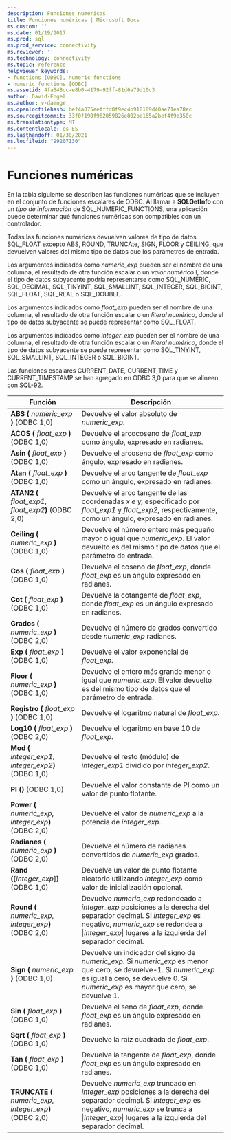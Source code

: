 ```yaml
---
description: Funciones numéricas
title: Funciones numéricas | Microsoft Docs
ms.custom: ''
ms.date: 01/19/2017
ms.prod: sql
ms.prod_service: connectivity
ms.reviewer: ''
ms.technology: connectivity
ms.topic: reference
helpviewer_keywords:
- functions [ODBC], numeric functions
- numeric functions [ODBC]
ms.assetid: 4fa548dc-e8b0-4179-92ff-81d6a79d10c3
author: David-Engel
ms.author: v-daenge
ms.openlocfilehash: bef4a075eefffd0f9ec4b918189d40ae71ea78ec
ms.sourcegitcommit: 33f0f190f962059826e002be165a2bef4f9e350c
ms.translationtype: MT
ms.contentlocale: es-ES
ms.lasthandoff: 01/30/2021
ms.locfileid: "99207130"
---
```

# <a name="numeric-functions"></a>Funciones numéricas
En la tabla siguiente se describen las funciones numéricas que se incluyen en el conjunto de funciones escalares de ODBC. Al llamar a **SQLGetInfo** con un *tipo de información* de SQL_NUMERIC_FUNCTIONS, una aplicación puede determinar qué funciones numéricas son compatibles con un controlador.  
  
 Todas las funciones numéricas devuelven valores de tipo de datos SQL_FLOAT excepto ABS, ROUND, TRUNCAte, SIGN, FLOOR y CEILING, que devuelven valores del mismo tipo de datos que los parámetros de entrada.  
  
 Los argumentos indicados como *numeric_exp* pueden ser el nombre de una columna, el resultado de otra función escalar o un *valor numérico* l, donde el tipo de datos subyacente podría representarse como SQL_NUMERIC, SQL_DECIMAL, SQL_TINYINT, SQL_SMALLINT, SQL_INTEGER, SQL_BIGINT, SQL_FLOAT, SQL_REAL o SQL_DOUBLE.  
  
 Los argumentos indicados como *float_exp* pueden ser el nombre de una columna, el resultado de otra función escalar o un *literal numérico*, donde el tipo de datos subyacente se puede representar como SQL_FLOAT.  
  
 Los argumentos indicados como *integer_exp* pueden ser el nombre de una columna, el resultado de otra función escalar o un *literal numérico*, donde el tipo de datos subyacente se puede representar como SQL_TINYINT, SQL_SMALLINT, SQL_INTEGER o SQL_BIGINT.  
  
 Las funciones escalares CURRENT_DATE, CURRENT_TIME y CURRENT_TIMESTAMP se han agregado en ODBC 3,0 para que se alineen con SQL-92.  
  
|Función|Descripción|  
|--------------|-----------------|  
|**ABS (** _numeric_exp_ **)**  (ODBC 1,0)|Devuelve el valor absoluto de *numeric_exp*.|  
|**ACOS (** _float_exp_ **)**  (ODBC 1,0)|Devuelve el arcocoseno de *float_exp* como ángulo, expresado en radianes.|  
|**Asin (** _float_exp_ **)**  (ODBC 1,0)|Devuelve el arcoseno de *float_exp* como ángulo, expresado en radianes.|  
|**Atan (** _float_exp_ **)**  (ODBC 1,0)|Devuelve el arco tangente de *float_exp* como un ángulo, expresado en radianes.|  
|**ATAN2 (** _float_exp1_, _float_exp2_**)**  (ODBC 2,0)|Devuelve el arco tangente de las coordenadas *x* *e y,* especificado por *float_exp1* y *float_exp2*, respectivamente, como un ángulo, expresado en radianes.|  
|**Ceiling (** _numeric_exp_ **)**  (ODBC 1,0)|Devuelve el número entero más pequeño mayor o igual que *numeric_exp*. El valor devuelto es del mismo tipo de datos que el parámetro de entrada.|  
|**Cos (** _float_exp_ **)**  (ODBC 1,0)|Devuelve el coseno de *float_exp*, donde *float_exp* es un ángulo expresado en radianes.|  
|**Cot (** _float_exp_ **)**  (ODBC 1,0)|Devuelve la cotangente de *float_exp*, donde *float_exp* es un ángulo expresado en radianes.|  
|**Grados (** _numeric_exp_ **)**  (ODBC 2,0)|Devuelve el número de grados convertido desde *numeric_exp* radianes.|  
|**Exp (** _float_exp_ **)**  (ODBC 1,0)|Devuelve el valor exponencial de *float_exp*.|  
|**Floor (** _numeric_exp_ **)**  (ODBC 1,0)|Devuelve el entero más grande menor o igual que *numeric_exp*. El valor devuelto es del mismo tipo de datos que el parámetro de entrada.|  
|**Registro (** _float_exp_ **)**  (ODBC 1,0)|Devuelve el logaritmo natural de *float_exp*.|  
|**Log10 (** _float_exp_ **)**  (ODBC 2,0)|Devuelve el logaritmo en base 10 de *float_exp*.|  
|**Mod (** _integer_exp1_, _integer_exp2_**)**  (ODBC 1,0)|Devuelve el resto (módulo) de *integer_exp1* dividido por *integer_exp2*.|  
|**PI ()**  (ODBC 1,0)|Devuelve el valor constante de PI como un valor de punto flotante.|  
|**Power (** _numeric_exp_, _integer_exp_**)**  (ODBC 2,0)|Devuelve el valor de *numeric_exp* a la potencia de *integer_exp*.|  
|**Radianes (** _numeric_exp_ **)**  (ODBC 2,0)|Devuelve el número de radianes convertidos de *numeric_exp* grados.|  
|**Rand (**[*integer_exp*]**)**  (ODBC 1,0)|Devuelve un valor de punto flotante aleatorio utilizando *integer_exp* como valor de inicialización opcional.|  
|**Round (** _numeric_exp_, _integer_exp_**)**  (ODBC 2,0)|Devuelve *numeric_exp* redondeado a *integer_exp* posiciones a la derecha del separador decimal. Si *integer_exp* es negativo, *numeric_exp* se redondea a &#124;*integer_exp*&#124; lugares a la izquierda del separador decimal.|  
|**Sign (** _numeric_exp_ **)**  (ODBC 1,0)|Devuelve un indicador del signo de *numeric_exp*. Si *numeric_exp* es menor que cero, se devuelve-1. Si *numeric_exp* es igual a cero, se devuelve 0. Si *numeric_exp* es mayor que cero, se devuelve 1.|  
|**Sin (** _float_exp_ **)**  (ODBC 1,0)|Devuelve el seno de *float_exp*, donde *float_exp* es un ángulo expresado en radianes.|  
|**Sqrt (** _float_exp_ **)**  (ODBC 1,0)|Devuelve la raíz cuadrada de *float_exp*.|  
|**Tan (** _float_exp_ **)**  (ODBC 1,0)|Devuelve la tangente de *float_exp*, donde *float_exp* es un ángulo expresado en radianes.|  
|**TRUNCATE (** _numeric_exp_, _integer_exp_**)**  (ODBC 2,0)|Devuelve *numeric_exp* truncado en *integer_exp* posiciones a la derecha del separador decimal. Si *integer_exp* es negativo, *numeric_exp* se trunca a &#124;*integer_exp*&#124; lugares a la izquierda del separador decimal.|
